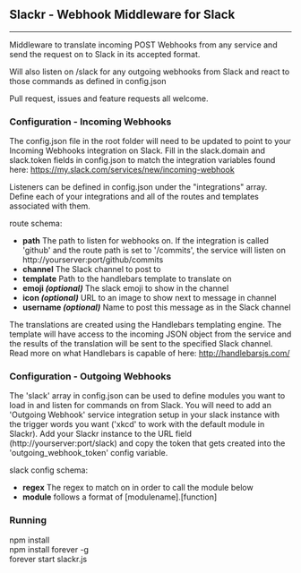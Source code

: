 ## Slackr - Webhook Middleware for Slack
---
Middleware to translate incoming POST Webhooks from any service and send the request on to Slack in its accepted format.  

Will also listen on /slack for any outgoing webhooks from Slack and react to those commands as defined in config.json

Pull request, issues and feature requests all welcome.

### Configuration - Incoming Webhooks
The config.json file in the root folder will need to be updated to point to your Incoming Webhooks integration on Slack. Fill in the slack.domain and slack.token fields in config.json to match the integration variables found here: https://my.slack.com/services/new/incoming-webhook

Listeners can be defined in config.json under the "integrations" array. Define each of your integrations and all of the routes and templates associated with them.

route schema:
* **path** The path to listen for webhooks on. If the integration is called 'github' and the route path is set to '/commits', the service will listen on http://yourserver:port/github/commits
* **channel** The Slack channel to post to
* **template** Path to the handlebars template to translate on
* **emoji _(optional)_** The slack emoji to show in the channel
* **icon _(optional)_** URL to an image to show next to message in channel  
* **username _(optional)_** Name to post this message as in the Slack channel  

The translations are created using the Handlebars templating engine. The template will have access to the incoming JSON object from the service and the results of the translation will be sent to the specified Slack channel. Read more on what Handlebars is capable of here: http://handlebarsjs.com/

### Configuration - Outgoing Webhooks

The 'slack' array in config.json can be used to define modules you want to load in and listen for commands on from Slack. You will need to add an 'Outgoing Webhook' service integration setup in your slack instance with the trigger words you want ('xkcd' to work with the default module in Slackr). Add your Slackr instance to the URL field (http://yourserver:port/slack) and copy the token that gets created into the 'outgoing_webhook_token' config variable.

slack config schema:
* **regex** The regex to match on in order to call the module below
* **module** follows a format of [modulename].[function]

### Running

npm install  
npm install forever -g  
forever start slackr.js  

